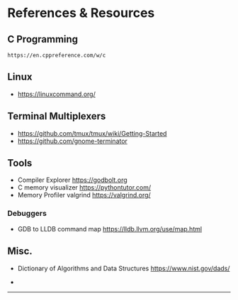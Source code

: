 # References & Resources

## C Programming
    https://en.cppreference.com/w/c

## Linux
   - https://linuxcommand.org/

## Terminal Multiplexers
   - https://github.com/tmux/tmux/wiki/Getting-Started
   - https://github.com/gnome-terminator


## Tools
   - Compiler Explorer
      https://godbolt.org
   - C memory visualizer
      https://pythontutor.com/
   - Memory Profiler
      valgrind https://valgrind.org/

### Debuggers
   - GDB to LLDB command map
      https://lldb.llvm.org/use/map.html


## Misc.
   - Dictionary of Algorithms and Data Structures
	https://www.nist.gov/dads/

   - 
---
